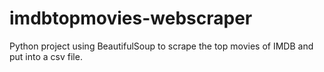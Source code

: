 # imdbtopmovies-webscraper
Python project using BeautifulSoup to scrape the top movies of IMDB and put into a csv file.
